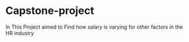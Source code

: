# Capstone-project
In This Project aimed to Find how salary is varying for other factors in the HR industry
